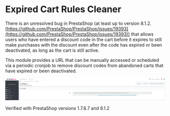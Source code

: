 # Expired Cart Rules Cleaner

There is an unresolved bug in PrestaShop (at least up to version 8.1.2. [https://github.com/PrestaShop/PrestaShop/issues/19393](https://github.com/PrestaShop/PrestaShop/issues/19393)) that allows users who have entered a discount code in the cart before it expires to still make purchases with the discount even after the code has expired or been deactivated, as long as the cart is still active.

This module provides a URL that can be manually accessed or scheduled via a periodic cronjob to remove discount codes from abandoned carts that have expired or been deactivated.

![Admin Config Preview](preview/admin-config.png)

Verified with PrestaShop versions 1.7.8.7 and 8.1.2
